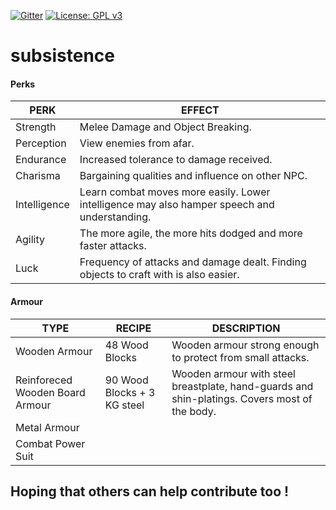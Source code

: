 [![Gitter](https://badges.gitter.im/opnclxi-subsistence/community.svg)](https://gitter.im/opnclxi-subsistence/community?utm_source=badge&utm_medium=badge&utm_campaign=pr-badge)
[![License: GPL v3](https://img.shields.io/badge/License-GPLv3-blue.svg)](https://www.gnu.org/licenses/gpl-3.0)

# subsistence

#### Perks
PERK                           |          EFFECT
------------------------------ | --------------------------------
Strength| Melee Damage and Object Breaking.
Perception| View enemies from afar.
Endurance| Increased tolerance to damage received.
Charisma| Bargaining qualities and influence on other NPC.
Intelligence| Learn combat moves more easily. Lower intelligence may also hamper speech and understanding.
Agility| The more agile, the more hits dodged and more faster attacks.
Luck| Frequency of attacks and damage dealt. Finding objects to craft with is also easier.

#### Armour

TYPE|RECIPE|DESCRIPTION
------|------|---------
Wooden Armour| 48 Wood Blocks |Wooden armour strong enough to protect from small attacks.
Reinforeced Wooden Board Armour|90 Wood Blocks + 3 KG steel |Wooden armour with steel breastplate, hand-guards and shin-platings. Covers most of the body.
Metal Armour||
Combat Power Suit||

## Hoping that others can help contribute too !
